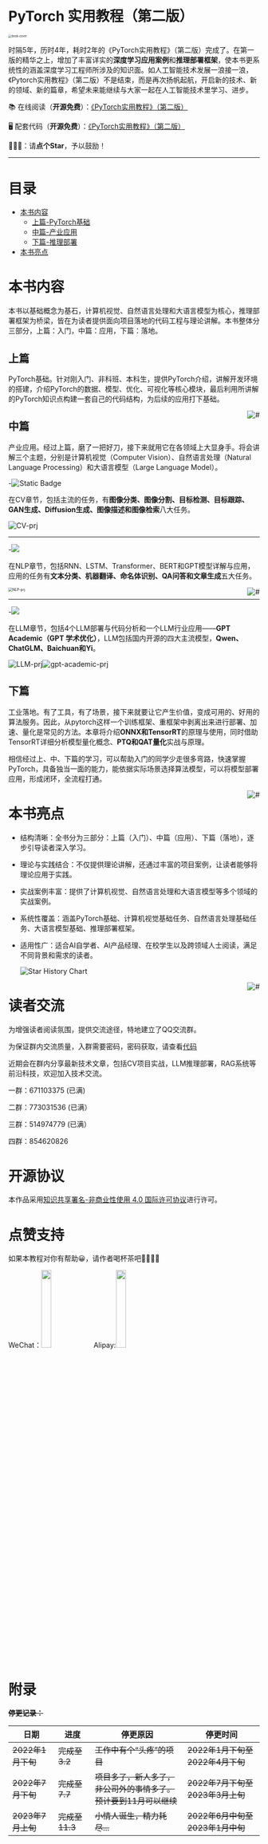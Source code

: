 # PyTorch 实用教程（第二版）

<img src="asset/book-cover.png" alt="book-cover" style="zoom:40%;" />

时隔5年，历时4年，耗时2年的《PyTorch实用教程》（第二版）完成了。在第一版的精华之上，增加了丰富详实的**深度学习应用案例**和**推理部署框架**，使本书更系统性的涵盖深度学习工程师所涉及的知识面。如人工智能技术发展一浪接一浪，《Pytorch实用教程》（第二版）不是结束，而是再次扬帆起航，开启新的技术、新的领域、新的篇章，希望未来能继续与大家一起在人工智能技术里学习、进步。

📚 在线阅读（**开源免费**）：[《PyTorch实用教程》（第二版）](https://tingsongyu.github.io/PyTorch-Tutorial-2nd/)

🖥️ 配套代码（**开源免费**）：[《PyTorch实用教程》（第二版）](https://github.com/TingsongYu/PyTorch-Tutorial-2nd)

📢📢📢：请**点个Star**，予以鼓励！

---

# 目录

- [本书内容](#本书内容)
  - [上篇-PyTorch基础](#上篇)
  - [中篇-产业应用](#中篇)
  - [下篇-推理部署](#下篇)
- [本书亮点](#本书亮点)

# 本书内容

本书以基础概念为基石，计算机视觉、自然语言处理和大语言模型为核心，推理部署框架为桥梁，皆在为读者提供面向项目落地的代码工程与理论讲解。本书整体分三部分，上篇：入门，中篇：应用，下篇：落地。

## 上篇

PyTorch基础。针对刚入门、非科班、本科生，提供PyTorch介绍，讲解开发环境的搭建，介绍PyTorch的数据、模型、优化、可视化等核心模块，最后利用所讲解的PyTorch知识点构建一套自己的代码结构，为后续的应用打下基础。

<a href="#readme">
    <img src="https://img.shields.io/badge/-返回顶部-7d09f1.svg" alt="#" align="right">
</a>

## 中篇

产业应用。经过上篇，磨了一把好刀，接下来就用它在各领域上大显身手。将会讲解三个主题，分别是计算机视觉（Computer Vision）、自然语言处理（Natural Language Processing）和大语言模型（Large Language Model）。

-![Static Badge](https://img.shields.io/badge/CV-%E9%A1%B9%E7%9B%AE-blue)

在CV章节，包括主流的任务，有**图像分类、图像分割、目标检测、目标跟踪、GAN生成、Diffusion生成、图像描述和图像检索**八大任务。

![CV-prj](asset/CV-prj.gif)

---

-![](https://img.shields.io/badge/NLP-%E9%A1%B9%E7%9B%AE-blue)

在NLP章节，包括RNN、LSTM、Transformer、BERT和GPT模型详解与应用，应用的任务有**文本分类、机器翻译、命名体识别、QA问答和文章生成**五大任务。

<img src="asset/NLP-prj.gif" alt="NLP-prj" style="zoom:50%;" /><a href="#readme">
    <img src="https://img.shields.io/badge/-返回顶部-7d09f1.svg" alt="#" align="right">
</a>

---

-![](https://img.shields.io/badge/LLM-%E9%A1%B9%E7%9B%AE-blue)

在LLM章节，包括4个LLM部署与代码分析和一个LLM行业应用——**GPT Academic（GPT 学术优化）**，LLM包括国内开源的四大主流模型，**Qwen、ChatGLM、Baichuan和Yi**。



![LLM-prj](./asset/LLM-prj.png)![gpt-academic-prj](./asset/gpt-academic-prj.gif)

## 下篇

工业落地。有了工具，有了场景，接下来就要让它产生价值，变成可用的、好用的算法服务。因此，从pytorch这样一个训练框架、重框架中剥离出来进行部署、加速、量化是常见的方法。本章将介绍**ONNX和TensorRT**的原理与使用，同时借助TensorRT详细分析模型量化概念、**PTQ和QAT量化**实战与原理。

相信经过上、中、下篇的学习，可以帮助入门的同学少走很多弯路，快速掌握PyTorch，具备独当一面的能力，能依据实际场景选择算法模型，可以将模型部署应用，形成闭环，全流程打通。

<a href="#readme">
    <img src="https://img.shields.io/badge/-返回顶部-7d09f1.svg" alt="#" align="right">
</a>

# **本书亮点**

- 结构清晰：全书分为三部分：上篇（入门）、中篇（应用）、下篇（落地），逐步引导读者深入学习。

- 理论与实践结合：不仅提供理论讲解，还通过丰富的项目案例，让读者能够将理论应用于实践。

- 实战案例丰富：提供了计算机视觉、自然语言处理和大语言模型等多个领域的实战案例。

- 系统性覆盖：涵盖PyTorch基础、计算机视觉基础任务、自然语言处理基础任务、大语言模型基础、推理部署框架。

- 适用性广：适合AI自学者、AI产品经理、在校学生以及跨领域人士阅读，满足不同背景和需求的读者。


    <picture>
    <source media="(prefers-color-scheme: dark)" srcset="https://api.star-history.com/svg?repos=TingsongYu/PyTorch-Tutorial-2nd&type=Date&theme=dark" />
    <source media="(prefers-color-scheme: light)" srcset="https://api.star-history.com/svg?repos=TingsongYu/PyTorch-Tutorial-2nd&type=Date" />
    <img alt="Star History Chart" src="https://api.star-history.com/svg?repos=TingsongYu/PyTorch-Tutorial-2nd&type=Date" />
  </picture></a>

<a href="#readme">
    <img src="https://img.shields.io/badge/-返回顶部-7d09f1.svg" alt="#" align="right">
</a>

# 读者交流

为增强读者阅读氛围，提供交流途径，特地建立了QQ交流群。

为保证群内交流质量，入群需要密码，密码获取，请查看[代码](https://github.com/TingsongYu/PyTorch_Tutorial/blob/master/Code/4_viewer/5_Show_ConfMat.py)

近期会在群内分享最新技术文章，包括CV项目实战，LLM推理部署，RAG系统等前沿科技，欢迎加入技术交流。

一群：671103375 (已满)

 二群：773031536 (已满）

 三群：514974779 (已满）

 四群：854620826



# 开源协议

本作品采用[知识共享署名-非商业性使用 4.0 国际许可协议](https://creativecommons.org/licenses/by-nc/4.0/)进行许可。



# 点赞支持

如果本教程对你有帮助😀，请作者喝杯茶吧🍵🍵🥂🥂

WeChat：<img src="https://img.picgo.net/2024/05/18/wechat2859fc4f155e9302.jpg" style="width:20%;"/>               Alipay:<img src="https://img.picgo.net/2024/05/18/alipayd96d6d0a325ef7e0.jpg" style="width:20%;"/>

# 附录

~~**停更记录：**~~

| 日期              | 进度           | 停更原因                                                     | 停更时间                         |
| ----------------- | -------------- | ------------------------------------------------------------ | -------------------------------- |
| ~~2022年1月下旬~~ | ~~完成至3.2~~  | ~~工作中有个“头疼”的项目~~                                   | ~~2022年1月下旬至2022年4月下旬~~ |
| ~~2022年7月下旬~~ | ~~完成至7.7~~  | ~~项目多了，新人多了，非公司外的事情多了。<br />预计要到11月可以继续~~ | ~~2022年7月下旬至2023年3月上旬~~ |
| ~~2023年7月上旬~~ | ~~完成至11.3~~ | ~~小情人诞生，精力耗尽...~~                                  | ~~2022年6月中旬至2023年1月中旬~~ |





